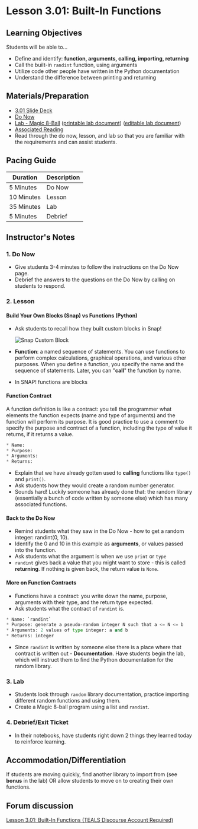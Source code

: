 # Lesson 3.01: Built-In Functions

## Learning Objectives

Students will be able to...

* Define and identify: **function, arguments, calling, importing, returning**
* Call the built-in `randint` function, using arguments
* Utilize code other people have written in the Python documentation
* Understand the difference between printing and returning

## Materials/Preparation

* [3.01 Slide Deck](https://github.com/TEALSK12/2nd-semester-introduction-to-computer-science/raw/master/units/3_unit/slidedecks/Intro%20Python%203.01%20TEALS.pptx)
* [Do Now][]
* [Lab - Magic 8-Ball][] ([printable lab document][]) ([editable lab document][])
* [Associated Reading](https://tealsk12.github.io/2nd-semester-introduction-to-computer-science/readings.md#associatedreadings/3.1)
* Read through the do now, lesson, and lab so that you are familiar with the requirements and can assist students.

## Pacing Guide

| **Duration**   | **Description** |
| ---------- | ----------- |
| 5 Minutes  | Do Now      |
| 10 Minutes | Lesson      |
| 35 Minutes | Lab         |
| 5 Minutes | Debrief  |

## Instructor's Notes

### 1. Do Now

* Give students 3-4 minutes to follow the instructions on the Do Now page.
* Debrief the answers to the questions on the Do Now by calling on students to respond.

### 2. Lesson

#### Build Your Own Blocks (Snap) vs Functions (Python)

* Ask students to recall how they built custom blocks in Snap!

  ![Snap Custom Block](https://i.ytimg.com/vi/Bbl2fh3igQ4/maxresdefault.jpg)

* **Function**:  a named sequence of statements. You can use functions to perform complex calculations, graphical operations, and various other purposes. When you define a function, you specify the name and the sequence of statements. Later, you can "**call**" the function by name.
* In SNAP! functions are blocks

#### Function Contract

A function definition is like a contract: you tell the programmer what elements the function expects (name and type of arguments) and the function will perform its purpose. It is good practice to use a comment to specify the purpose and contract of a function, including the type of value it returns, if it returns a value.

```python
* Name:
* Purpose:
* Arguments:
* Returns:
```

* Explain that we have already gotten used to **calling** functions like `type()` and `print()`.
* Ask students how they would create a random number generator.
* Sounds hard! Luckily someone has already done that: the random library (essentially a bunch of code written by someone else) which has many associated functions.

#### Back to the Do Now

* Remind students what they saw in the Do Now - how to get a random integer: randint(0, 10).
* Identify the 0 and 10 in this example as **arguments**, or values passed into the function.
* Ask students what the argument is when we use `print` or `type`
* `randint` gives back a value that you might want to store - this is called **returning**. If nothing is given back, the return value is `None`.

#### More on Function Contracts

* Functions have a contract: you write down the name, purpose, arguments with their type, and the return type expected.
* Ask students what the contract of `randint` is.

```python
* Name: `randint`
* Purpose: generate a pseudo-random integer N such that a <= N <= b
* Arguments: 2 values of type integer: a and b
* Returns: integer
```

* Since `randint` is written by someone else there is a place where that contract is written out - **Documentation**. Have students begin the lab, which will instruct them to find the Python documentation for the random library.

### 3. Lab

* Students look through `random` library documentation, practice importing different random functions and using them.
* Create a Magic 8-ball program using a list and `randint`.

### 4. Debrief/Exit Ticket

* In their notebooks, have students right down 2 things they learned today to reinforce learning.

## Accommodation/Differentiation

If students are moving quickly, find another library to import from (see **bonus** in the lab) OR allow students to move on to creating their own functions.

## Forum discussion

[Lesson 3.01: Built-In Functions (TEALS Discourse Account Required)](https://forums.tealsk12.org/c/2nd-semester-unit-3-functions/lesson-3-01-built-in-functions)

[Do Now]:do_now.md
[Lab - Magic 8-Ball]:lab.md
[printable lab document]: https://github.com/TEALSK12/2nd-semester-introduction-to-computer-science/raw/master/units/3_unit/01_lesson/lab.pdf
[editable lab document]: https://github.com/TEALSK12/2nd-semester-introduction-to-computer-science/raw/master/units/3_unit/01_lesson/lab.docx
